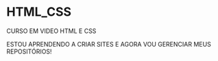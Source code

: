 # HTML_CSS
 CURSO EM VIDEO HTML E CSS

ESTOU APRENDENDO A CRIAR SITES E AGORA VOU GERENCIAR MEUS REPOSITÓRIOS!